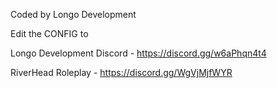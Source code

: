 Coded by Longo Development


Edit the CONFIG to 

Longo Development Discord - 
https://discord.gg/w6aPhqn4t4


RiverHead Roleplay - 
https://discord.gg/WgVjMjfWYR